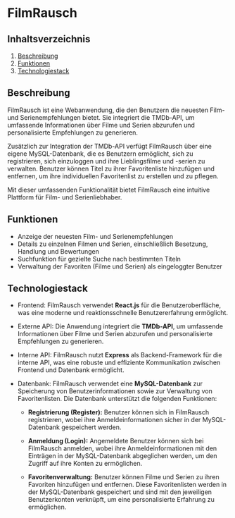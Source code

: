 # FilmRausch

## Inhaltsverzeichnis

1. [Beschreibung](#beschreibung)
2. [Funktionen](#funktionen)
3. [Technologiestack](#technologiestack)

## Beschreibung
FilmRausch ist eine Webanwendung, die den Benutzern die neuesten Film- und Serienempfehlungen bietet. Sie integriert die TMDb-API, um umfassende Informationen über Filme und Serien abzurufen und personalisierte Empfehlungen zu generieren.

Zusätzlich zur Integration der TMDb-API verfügt FilmRausch über eine eigene MySQL-Datenbank, die es Benutzern ermöglicht, sich zu registrieren, sich einzuloggen und ihre Lieblingsfilme und -serien zu verwalten. Benutzer können Titel zu ihrer Favoritenliste hinzufügen und entfernen, um ihre individuellen Favoritenlist zu erstellen und zu pflegen.

Mit dieser umfassenden Funktionalität bietet FilmRausch eine intuitive Plattform für Film- und Serienliebhaber.

## Funktionen
- Anzeige der neuesten Film- und Serienempfehlungen
- Details zu einzelnen Filmen und Serien, einschließlich Besetzung, Handlung und Bewertungen
- Suchfunktion für gezielte Suche nach bestimmten Titeln
- Verwaltung der Favoriten (Filme und Serien) als eingeloggter Benutzer

## Technologiestack
- Frontend: FilmRausch verwendet **React.js** für die Benutzeroberfläche, was eine moderne und reaktionsschnelle Benutzererfahrung ermöglicht.
- Externe API: Die Anwendung integriert die **TMDb-API**, um umfassende Informationen über Filme und Serien abzurufen und personalisierte Empfehlungen zu generieren.
- Interne API: FilmRausch nutzt **Express** als Backend-Framework für die interne API, was eine robuste und effiziente Kommunikation zwischen Frontend und Datenbank ermöglicht.
- Datenbank: FilmRausch verwendet eine **MySQL-Datenbank** zur Speicherung von Benutzerinformationen sowie zur Verwaltung von Favoritenlisten. Die Datenbank unterstützt die folgenden Funktionen:

  - **Registrierung (Register):** Benutzer können sich in FilmRausch registrieren, wobei ihre Anmeldeinformationen sicher in der MySQL-Datenbank gespeichert werden.
  
  - **Anmeldung (Login):** Angemeldete Benutzer können sich bei FilmRausch anmelden, wobei ihre Anmeldeinformationen mit den Einträgen in der MySQL-Datenbank abgeglichen werden, um den Zugriff auf ihre Konten zu ermöglichen.

  - **Favoritenverwaltung:** Benutzer können Filme und Serien zu ihren Favoriten hinzufügen und entfernen. Diese Favoritenlisten werden in der MySQL-Datenbank gespeichert und sind mit den jeweiligen Benutzerkonten verknüpft, um eine personalisierte Erfahrung zu ermöglichen.
